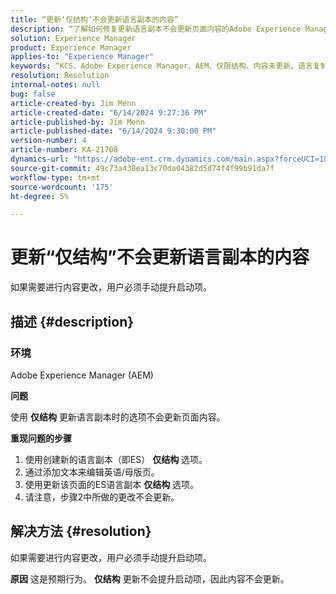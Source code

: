 ```yaml
---
title: “更新‘仅结构’不会更新语言副本的内容”
description: “了解如何修复更新语言副本不会更新页面内容的Adobe Experience Manager问题。”
solution: Experience Manager
product: Experience Manager
applies-to: "Experience Manager"
keywords: “KCS、Adobe Experience Manager、AEM、仅限结构、内容未更新、语言复制、常见问题解答”
resolution: Resolution
internal-notes: null
bug: false
article-created-by: Jim Menn
article-created-date: "6/14/2024 9:27:36 PM"
article-published-by: Jim Menn
article-published-date: "6/14/2024 9:30:00 PM"
version-number: 4
article-number: KA-21708
dynamics-url: "https://adobe-ent.crm.dynamics.com/main.aspx?forceUCI=1&pagetype=entityrecord&etn=knowledgearticle&id=01c8dee5-942a-ef11-840a-000d3a5a67ba"
source-git-commit: 49c73a438ea13c70da04382d5d74f4f99b91da7f
workflow-type: tm+mt
source-wordcount: '175'
ht-degree: 5%

---
```


# 更新“仅结构”不会更新语言副本的内容


如果需要进行内容更改，用户必须手动提升启动项。

## 描述 {#description}


### <b>环境</b>

Adobe Experience Manager (AEM)

<b>问题</b>

使用 <b>仅结构</b> 更新语言副本时的选项不会更新页面内容。

<b>重现问题的步骤</b>

1. 使用创建新的语言副本（即ES） <b>仅结构</b> 选项。
2. 通过添加文本来编辑英语/母版页。
3. 使用更新该页面的ES语言副本 <b>仅结构</b> 选项。
4. 请注意，步骤2中所做的更改不会更新。



## 解决方法 {#resolution}


如果需要进行内容更改，用户必须手动提升启动项。


<b>原因</b>
这是预期行为。 <b>仅结构</b> 更新不会提升启动项，因此内容不会更新。
